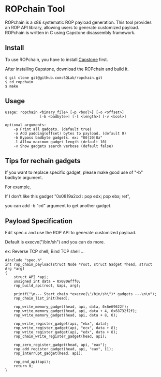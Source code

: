 ROPchain Tool
==========

ROPchain is a x86 systematic ROP payload generation. This tool provides an ROP API library, allowing users to generate customized payload. ROPchain is written in C using Capstone disassembly framework.

Install
-------

To use ROPchain, you have to install [Capstone](http://www.capstone-engine.org/documentation.html) first.

After installing Capstone, download the ROPchain and build it.

    $ git clone git@github.com:SQLab/ropchain.git
    $ cd ropchain
    $ make

Usage
-----

    usage: ropchain <binary_file> [-p <bool>] [-o <offset>]
                    [-b <badbyte>] [-l <length>] [-v <bool>]

    optional arguments:
        -p Print all gadgets. (default true)
        -o Add padding(offset) bytes to payload. (default 0)
        -b Bypass badbyte gadgets. ex: "00|20|0a"
        -l Allow maximum gadget length (default 10)
        -v Show gadgets search verbose (default false)

Tips for rechain gadgets
------------------------

If you want to replace specific gadget, please make good use of "-b" badbyte argument.

For example,

If I don't like this gadget "0x0819a2cd : pop edx; pop ebx; ret",

you can add -b "cd" argument to get another gadget.

Payload Specification
---------------------

Edit spec.c and use the ROP API to generate customized payload.

Default is execve("/bin/sh") and you can do more.

ex: Reverse TCP shell, Bind TCP shell ...

```
#include "spec.h"
int rop_chain_payload(struct Node *root, struct Gadget *head, struct Arg *arg)
{
    struct API *api;
    unsigned int data = 0x080efff0;
    rop_build_api(root, &api, arg);

    printf("\n--- Start chain *execve(\"/bin/sh\")* gadgets ---\n\n");
    rop_chain_list_init(head);

    rop_write_memory_gadget(head, api, data, 0x6e69622f);
    rop_write_memory_gadget(head, api, data + 4, 0x68732f2f);
    rop_write_memory_gadget(head, api, data + 8, 0); 

    rop_write_register_gadget(api, "ebx", data);
    rop_write_register_gadget(api, "ecx", data + 8); 
    rop_write_register_gadget(api, "edx", data + 8); 
    rop_chain_write_register_gadget(head, api);

    rop_zero_register_gadget(head, api, "eax");
    rop_add_register_gadget(head, api, "eax", 11); 
    rop_interrupt_gadget(head, api);

    rop_end_api(api);
    return 0;
}
```
